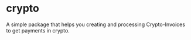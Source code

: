 # crypto
A simple package that helps you creating and processing Crypto-Invoices to get payments in crypto.
